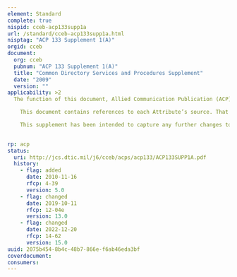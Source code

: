 ```yaml
---
element: Standard
complete: true
nispid: cceb-acp133supp1a
url: /standard/cceb-acp133supp1a.html
nisptag: "ACP 133 Supplement 1(A)"
orgid: cceb
document:
  org: cceb
  pubnum: "ACP 133 Supplement 1(A)"
  title: "Common Directory Services and Procedures Supplement"
  date: "2009"
  version: ""
applicability: >2
  The function of this document, Allied Communication Publication (ACP) 133 (SUPP-1(A)), is to provide the Directory schema definition for ACP 133. In addition to providing the schema reference for ACP 133, this supplement provides sufficient technical detail to guide a developer in this schema’s implementation.  This document is comprised mainly of a set of tables defining Attributes, Structure Rules, Object Class Hierarchy, Auxiliary Object Class and Structural Object Class relationships, and mappings between these Object Classes and ACP 133 attributes.

    This document contains references to each Attribute’s source. That is, where the attribute is defined by ITU, RFC, ISO, ACP or other military and international standards. Implementers should refer to these standards for technical details not covered in this supplement.

    This supplement has been intended to capture any further changes to the ACP 133 Directory schema, and will be modified as change requests, or extensions, to the schema are approved.

  
rp: acp
status:
  uri: http://jcs.dtic.mil/j6/cceb/acps/acp133/ACP133SUPP1A.pdf
  history: 
    - flag: added
      date: 2010-11-16
      rfcp: 4-39
      version: 5.0
    - flag: changed
      date: 2019-10-11
      rfcp: 12-04e
      version: 13.0
    - flag: changed
      date: 2022-12-20
      rfcp: 14-62
      version: 15.0
uuid: 2075b454-8b4c-48b7-866e-f6ab46eda3bf
coverdocument:
consumers:
---
```

